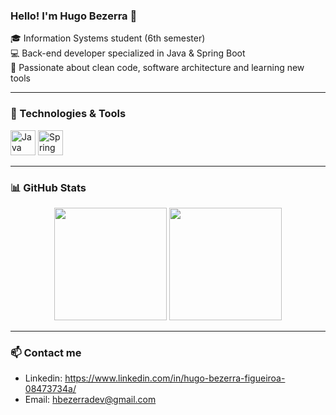### Hello! I'm Hugo Bezerra 👋

🎓 Information Systems student (6th semester)  
💻 Back-end developer specialized in Java & Spring Boot  
🚀 Passionate about clean code, software architecture and learning new tools  

---

### 🧰 Technologies & Tools

<p align="left">
  <img src="https://cdn.jsdelivr.net/gh/devicons/devicon@latest/icons/java/java-original.svg" height="40" alt="Java"/>
  <img src="https://cdn.jsdelivr.net/gh/devicons/devicon@latest/icons/spring/spring-original-wordmark.svg" height="40" alt="Spring"/>
</p>

---

### 📊 GitHub Stats

<p align="center">
  <img src="https://github-readme-stats.vercel.app/api?username=hugofigueiroa&show_icons=true&theme=dracula" height="180em"/>
  <img src="https://github-readme-stats.vercel.app/api/top-langs/?username=hugofigueiroa&layout=compact&langs_count=16&theme=dracula" height="180em"/>
</p>

---

### 📫 Contact me

- Linkedin: https://www.linkedin.com/in/hugo-bezerra-figueiroa-08473734a/ 
- Email: hbezerradev@gmail.com
